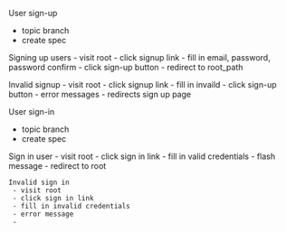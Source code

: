 User sign-up
 
 - topic branch
 - create spec
 
Signing up users
    - visit root 
    - click signup link 
    - fill in email, password, password confirm
    - click sign-up button
    - redirect to root_path

Invalid signup 
    - visit root 
    - click signup link 
    - fill in invaild 
    - click sign-up button
    - error messages
    - redirects sign up page 
    
User sign-in

  - topic branch
  - create spec 
 
   Sign in user
    - visit root 
    - click sign in link 
    - fill in valid credentials
    - flash message 
    - redirect to root 
    
    Invalid sign in 
     - visit root 
     - click sign in link 
     - fill in invalid credentials
     - error message 
     - 